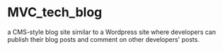 # MVC_tech_blog
a CMS-style blog site similar to a Wordpress site where developers can publish their blog posts and comment on other developers' posts.
